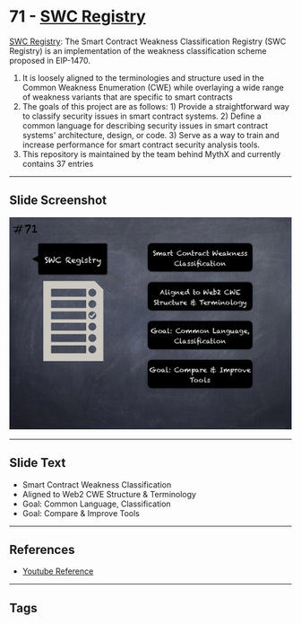 
# 71 - [SWC Registry](./SWC%20Registry.md)

[SWC Registry](https://github.com/SmartContractSecurity/SWC-registry): The Smart Contract Weakness Classification Registry (SWC Registry) is an implementation of the weakness classification scheme proposed in EIP-1470. 

1. It is loosely aligned to the terminologies and structure used in the Common Weakness Enumeration (CWE) while overlaying a wide range of weakness variants that are specific to smart contracts
2. The goals of this project are as follows: 1) Provide a straightforward way to classify security issues in smart contract systems. 2) Define a common language for describing security issues in smart contract systems' architecture, design, or code. 3) Serve as a way to train and increase performance for smart contract security analysis tools.
3. This repository is maintained by the team behind MythX and currently contains 37 entries
___
## Slide Screenshot
![071.png](../../images/6.%20Audit%20Techniques%20and%20Tools%20101/071.png)
___
## Slide Text
- Smart Contract Weakness Classification
- Aligned to Web2 CWE Structure & Terminology
- Goal: Common Language, Classification
- Goal: Compare & Improve Tools
___
## References
- [Youtube Reference](https://youtu.be/jZ81ebDJVe0?t=711)
___
## Tags
